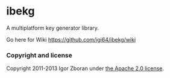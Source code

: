 ibekg
=====

A multiplatform key generator library.

Go here for Wiki
https://github.com/igi64/ibekg/wiki

### Copyright and license

Copyright 2011-2013 Igor Zboran under [the Apache 2.0 license](LICENSE).